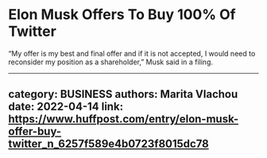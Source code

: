 # Elon Musk Offers To Buy 100% Of Twitter

“My offer is my best and final offer and if it is not accepted, I would need to reconsider my position as a shareholder,” Musk said in a filing.

---
category: BUSINESS
authors: Marita Vlachou
date: 2022-04-14
link: https://www.huffpost.com/entry/elon-musk-offer-buy-twitter_n_6257f589e4b0723f8015dc78
---
